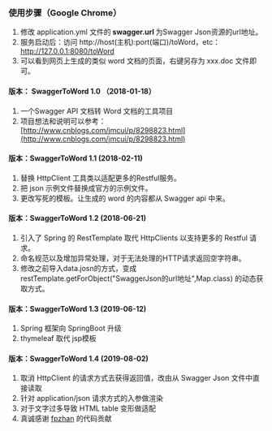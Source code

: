 ### 使用步骤（Google Chrome）

1. 修改 application.yml 文件的<strong> swagger.url </strong>为Swagger Json资源的url地址。 
2. 服务启动后：访问 http://host(主机):port(端口)/toWord，etc：http://127.0.0.1:8080/toWord  
3. 可以看到网页上生成的类似 word 文档的页面，右键另存为 xxx.doc 文件即可。

#### 版本： SwaggerToWord 1.0 （2018-01-18）
1. 一个Swagger API 文档转 Word 文档的工具项目 
2. 项目想法和说明可以参考：[http://www.cnblogs.com/jmcui/p/8298823.html](http://www.cnblogs.com/jmcui/p/8298823.html)

#### 版本：SwaggerToWord 1.1 (2018-02-11)
1. 替换 HttpClient 工具类以适配更多的Restful服务。
2. 把 json 示例文件替换成官方的示例文件。
3. 更改写死的模板。让生成的 word 的内容都从 Swagger api 中来。

#### 版本：SwaggerToWord 1.2 (2018-06-21)
1. 引入了 Spring 的 RestTemplate 取代 HttpClients 以支持更多的 Restful 请求。
2. 命名规范以及增加异常处理，对于无法处理的HTTP请求返回空字符串。
3. 修改之前导入data.josn的方式，变成 restTemplate.getForObject("SwaggerJson的url地址",Map.class) 的动态获取方式。

#### 版本：SwaggerToWord 1.3 (2019-06-12)
1. Spring 框架向 SpringBoot 升级
2. thymeleaf 取代 jsp模板 

#### 版本：SwaggerToWord 1.4 (2019-08-02)
1. 取消 HttpClient 的请求方式去获得返回值，改由从 Swagger Json 文件中直接读取  
2. 针对 application/json 请求方式的入参做渲染     
3. 对于文字过多导致 HTML table 变形做适配   
4. 真诚感谢 [fpzhan](https://github.com/fpzhan)  的代码贡献  
